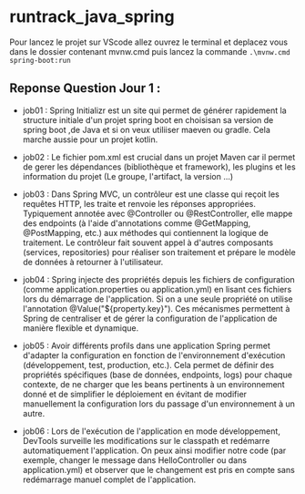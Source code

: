 # runtrack_java_spring

Pour lancez le projet sur VScode allez ouvrez le terminal et deplacez vous dans le dossier contenant mvnw.cmd puis lancez la commande `.\mvnw.cmd spring-boot:run`

## Reponse Question Jour 1 :

- job01 :
    Spring Initializr est un site qui permet de générer rapidement la structure initiale d'un projet spring boot en choisisan sa version de spring boot ,de Java et si on veux utiliiser maeven ou gradle. Cela marche aussie pour un projet kotlin.

- job02 :
    Le fichier pom.xml est crucial dans un projet Maven car il permet de gerer les dépendances (bibliothèque et framework), les plugins et les information du projet (Le groupe, l'artifact, la version ...)

- job03 :
    Dans Spring MVC, un contrôleur est une classe qui reçoit les requêtes HTTP, les traite et renvoie les réponses appropriées. Typiquement annotée avec @Controller ou @RestController, elle mappe des endpoints (à l'aide d'annotations comme @GetMapping, @PostMapping, etc.) aux méthodes qui contiennent la logique de traitement. Le contrôleur fait souvent appel à d'autres composants (services, repositories) pour réaliser son traitement et prépare le modèle de données à retourner à l'utilisateur.

- job04 :
    Spring injecte des propriétés depuis les fichiers de configuration (comme application.properties ou application.yml) en lisant ces fichiers lors du démarrage de l'application. Si on a une seule propriété on utilise l'annotation @Value("${property.key}").
    Ces mécanismes permettent à Spring de centraliser et de gérer la configuration de l'application de manière flexible et dynamique.

- job05 :
    Avoir différents profils dans une application Spring permet d'adapter la configuration en fonction de l'environnement d'exécution (développement, test, production, etc.). Cela permet de définir des propriétés spécifiques (base de données, endpoints, logs) pour chaque contexte, de ne charger que les beans pertinents à un environnement donné et de simplifier le déploiement en évitant de modifier manuellement la configuration lors du passage d'un environnement à un autre.

- job06 :
    Lors de l'exécution de l'application en mode développement, DevTools surveille les modifications sur le classpath et redémarre automatiquement l'application. On peux ainsi modifier notre code (par exemple, changer le message dans HelloController ou dans application.yml) et observer que le changement est pris en compte sans redémarrage manuel complet de l'application.
